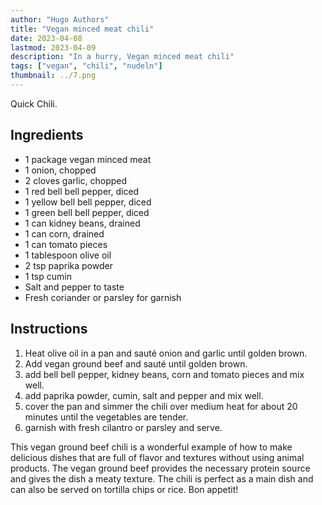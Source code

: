```yaml
---
author: "Hugo Authors"
title: "Vegan minced meat chili"
date: 2023-04-08
lastmod: 2023-04-09
description: "In a hurry, Vegan minced meat chili"
tags: ["vegan", "chili", "nudeln"]
thumbnail: ../7.png
---
```


Quick Chili.

## Ingredients

- 1 package vegan minced meat
- 1 onion, chopped
- 2 cloves garlic, chopped
- 1 red bell bell pepper, diced
- 1 yellow bell bell pepper, diced
- 1 green bell bell pepper, diced
- 1 can kidney beans, drained
- 1 can corn, drained
- 1 can tomato pieces
- 1 tablespoon olive oil
- 2 tsp paprika powder
- 1 tsp cumin
- Salt and pepper to taste
- Fresh coriander or parsley for garnish

## Instructions

1. Heat olive oil in a pan and sauté onion and garlic until golden brown.
2. Add vegan ground beef and sauté until golden brown.
3. add bell bell pepper, kidney beans, corn and tomato pieces and mix well.
4. add paprika powder, cumin, salt and pepper and mix well.
5. cover the pan and simmer the chili over medium heat for about 20 minutes until the vegetables are tender.
6. garnish with fresh cilantro or parsley and serve.

This vegan ground beef chili is a wonderful example of how to make delicious dishes that are full of flavor and textures without using animal products. The vegan ground beef provides the necessary protein source and gives the dish a meaty texture. The chili is perfect as a main dish and can also be served on tortilla chips or rice. Bon appetit!
